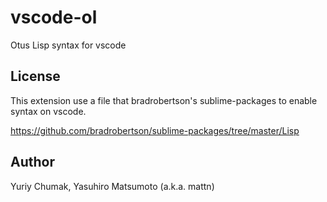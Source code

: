 # vscode-ol

Otus Lisp syntax for vscode

## License

This extension use a file that bradrobertson's sublime-packages to enable syntax on vscode.

https://github.com/bradrobertson/sublime-packages/tree/master/Lisp

## Author

Yuriy Chumak,
Yasuhiro Matsumoto (a.k.a. mattn)
